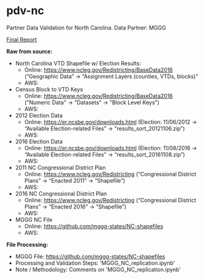 # pdv-nc
Partner Data Validation for North Carolina. Data Partner: MGGG

[Final Report](https://docs.google.com/document/d/129My9DDLlN8FJMoIkpMk8v-dj8gCM1b7KRp9Td8-v0k/edit#heading=h.zdykup2sf3ru)

**Raw from source:**
- North Carolina VTD Shapefile w/ Election Results:
  - Online: https://www.ncleg.gov/Redistricting/BaseData2016 (“Geographic Data” -> “Assignment Layers (counties, VTDs, blocks)”
  - AWS:  
- Census Block to VTD Keys
  - Online: https://www.ncleg.gov/Redistricting/BaseData2016 ("Numeric Data" -> "Datasets" -> "Block Level Keys")
  - AWS:
- 2012 Election Data
  - Online: https://er.ncsbe.gov/downloads.html (Election: 11/06/2012 -> “Available Election-related Files” -> “results_sort_20121106.zip”)
  - AWS:
- 2016 Election Data
  - Online: https://er.ncsbe.gov/downloads.html (Election: 11/08/2016 -> “Available Election-related Files” -> “results_sort_20161108.zip”)
  - AWS:
- 2011 NC Congressional District Plan
  - Online: https://www.ncleg.gov/Redistricting (“Congressional District Plans” -> “Enacted 2011” -> “Shapefile”)
  - AWS:
- 2016 NC Congressional District Plan
  - Online: https://www.ncleg.gov/Redistricting (“Congressional District Plans” -> “Enacted 2016” -> “Shapefile”)
  - AWS:
- MGGG NC File
  - Online: https://github.com/mggg-states/NC-shapefiles
  - AWS: 

**File Processing:**
- MGGG File: https://github.com/mggg-states/NC-shapefiles  
- Processing and Validation Steps: 'MGGG_NC_replication.ipynb'  
- Note / Methodology: Comments on 'MGGG_NC_replication.ipynb'
